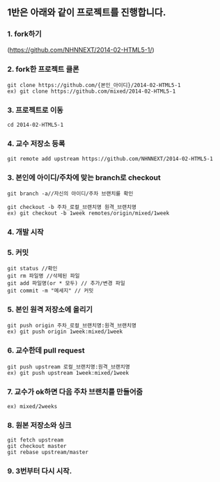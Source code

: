 ## 1반은 아래와 같이 프로젝트를 진행합니다.


### 1. fork하기
(https://github.com/NHNNEXT/2014-02-HTML5-1/)

### 2. fork한 프로젝트 클론
```
git clone https://github.com/{본인_아이디}/2014-02-HTML5-1
ex) git clone https://github.com/mixed/2014-02-HTML5-1
```

### 3. 프로젝트로 이동
```
cd 2014-02-HTML5-1
```

### 4. 교수 저장소 등록
```
git remote add upstream https://github.com/NHNNEXT/2014-02-HTML5-1
```

### 3. 본인에 아이디/주차에 맞는 branch로 checkout
```
git branch -a//자신의 아이디/주차 브랜치를 확인

git checkout -b 주차_로컬_브랜치명 원격_브랜치명
ex) git checkout -b 1week remotes/origin/mixed/1week
```

### 4. 개발 시작

### 5. 커밋
```
git status //확인
git rm 파일명 //삭제된 파일
git add 파일명(or * 모두) // 추가/변경 파일
git commit -m "메세지" // 커밋
```

### 5. 본인 원격 저장소에 올리기
```
git push origin 주차_로컬_브랜치명:원격_브랜치명
ex) git push origin 1week:mixed/1week
```

### 6. 교수한데 pull request
```
git push upstream 로컬_브랜치명:원격_브랜치명
ex) git push upstream 1week:mixed/1week
```

### 7. 교수가 ok하면 다음 주차 브랜치를 만들어줌
```
ex) mixed/2weeks
```

### 8. 원본 저장소와 싱크
```
git fetch upstream
git checkout master
git rebase upstream/master
```

### 9. 3번부터 다시 시작.

